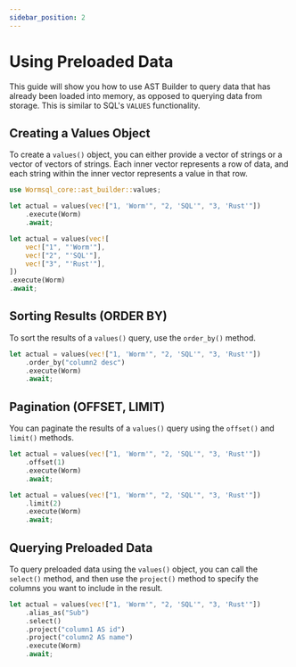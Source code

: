```yaml
---
sidebar_position: 2
---
```


# Using Preloaded Data

This guide will show you how to use AST Builder to query data that has already been loaded into memory, as opposed to querying data from storage. This is similar to SQL's `VALUES` functionality. 

## Creating a Values Object

To create a `values()` object, you can either provide a vector of strings or a vector of vectors of strings. Each inner vector represents a row of data, and each string within the inner vector represents a value in that row.

```rust
use Wormsql_core::ast_builder::values;

let actual = values(vec!["1, 'Worm'", "2, 'SQL'", "3, 'Rust'"])
    .execute(Worm)
    .await;

let actual = values(vec![
    vec!["1", "'Worm'"],
    vec!["2", "'SQL'"],
    vec!["3", "'Rust'"],
])
.execute(Worm)
.await;
```

## Sorting Results (ORDER BY)

To sort the results of a `values()` query, use the `order_by()` method.

```rust
let actual = values(vec!["1, 'Worm'", "2, 'SQL'", "3, 'Rust'"])
    .order_by("column2 desc")
    .execute(Worm)
    .await;
```

## Pagination (OFFSET, LIMIT)

You can paginate the results of a `values()` query using the `offset()` and `limit()` methods.

```rust
let actual = values(vec!["1, 'Worm'", "2, 'SQL'", "3, 'Rust'"])
    .offset(1)
    .execute(Worm)
    .await;

let actual = values(vec!["1, 'Worm'", "2, 'SQL'", "3, 'Rust'"])
    .limit(2)
    .execute(Worm)
    .await;
```

## Querying Preloaded Data

To query preloaded data using the `values()` object, you can call the `select()` method, and then use the `project()` method to specify the columns you want to include in the result.

```rust
let actual = values(vec!["1, 'Worm'", "2, 'SQL'", "3, 'Rust'"])
    .alias_as("Sub")
    .select()
    .project("column1 AS id")
    .project("column2 AS name")
    .execute(Worm)
    .await;
```